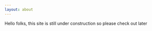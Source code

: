 ```yaml
---
layout: about
---
```


Hello folks, this site is still under construction so please check out later
